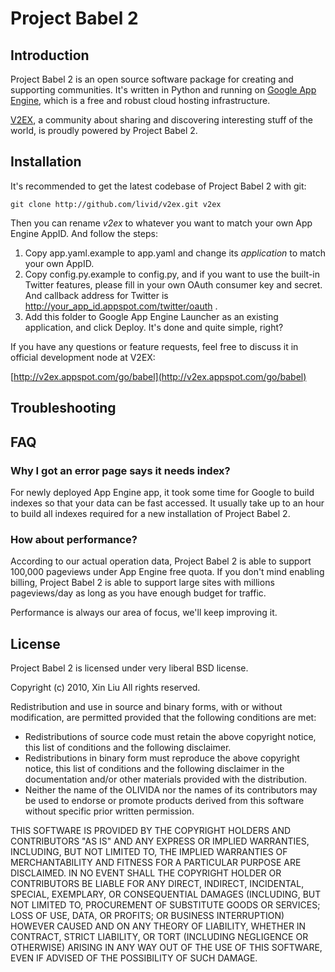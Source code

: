 # Project Babel 2

## Introduction

Project Babel 2 is an open source software package for creating and supporting communities. It's written in Python and running on [Google App Engine](http://code.google.com/appengine), which is a free and robust cloud hosting infrastructure.

[V2EX](http://v2ex.appspot.com/), a community about sharing and discovering interesting stuff of the world, is proudly powered by Project Babel 2.

## Installation

It's recommended to get the latest codebase of Project Babel 2 with git:

    git clone http://github.com/livid/v2ex.git v2ex
    
Then you can rename *v2ex* to whatever you want to match your own App Engine AppID. And follow the steps:

1. Copy app.yaml.example to app.yaml and change its *application* to match your own AppID.
2. Copy config.py.example to config.py, and if you want to use the built-in Twitter features, please fill in your own OAuth consumer key and secret. And callback address for Twitter is http://your_app_id.appspot.com/twitter/oauth .
3. Add this folder to Google App Engine Launcher as an existing application, and click Deploy. It's done and quite simple, right?

If you have any questions or feature requests, feel free to discuss it in official development node at V2EX:

[http://v2ex.appspot.com/go/babel](http://v2ex.appspot.com/go/babel)

## Troubleshooting

## FAQ

### Why I got an error page says it needs index?

For newly deployed App Engine app, it took some time for Google to build indexes so that your data can be fast accessed. It usually take up to an hour to build all indexes required for a new installation of Project Babel 2.

### How about performance?

According to our actual operation data, Project Babel 2 is able to support 100,000 pageviews under App Engine free quota. If you don't mind enabling billing, Project Babel 2 is able to support large sites with millions pageviews/day as long as you have enough budget for traffic.

Performance is always our area of focus, we'll keep improving it.

## License

Project Babel 2 is licensed under very liberal BSD license.

Copyright (c) 2010, Xin Liu
All rights reserved.

Redistribution and use in source and binary forms, with or without modification, are permitted provided that the following conditions are met:

* Redistributions of source code must retain the above copyright notice, this list of conditions and the following disclaimer.
* Redistributions in binary form must reproduce the above copyright notice, this list of conditions and the following disclaimer in the documentation and/or other materials provided with the distribution.
* Neither the name of the OLIVIDA nor the names of its contributors may be used to endorse or promote products derived from this software without specific prior written permission.

THIS SOFTWARE IS PROVIDED BY THE COPYRIGHT HOLDERS AND CONTRIBUTORS "AS IS" AND ANY EXPRESS OR IMPLIED WARRANTIES, INCLUDING, BUT NOT LIMITED TO, THE IMPLIED WARRANTIES OF MERCHANTABILITY AND FITNESS FOR A PARTICULAR PURPOSE ARE DISCLAIMED. IN NO EVENT SHALL THE COPYRIGHT HOLDER OR CONTRIBUTORS BE LIABLE FOR ANY DIRECT, INDIRECT, INCIDENTAL, SPECIAL, EXEMPLARY, OR CONSEQUENTIAL DAMAGES (INCLUDING, BUT NOT LIMITED TO, PROCUREMENT OF SUBSTITUTE GOODS OR SERVICES; LOSS OF USE, DATA, OR PROFITS; OR BUSINESS INTERRUPTION) HOWEVER CAUSED AND ON ANY THEORY OF LIABILITY, WHETHER IN CONTRACT, STRICT LIABILITY, OR TORT (INCLUDING NEGLIGENCE OR OTHERWISE) ARISING IN ANY WAY OUT OF THE USE OF THIS SOFTWARE, EVEN IF ADVISED OF THE POSSIBILITY OF SUCH DAMAGE.